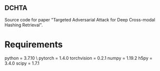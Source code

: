 ## DCHTA
Source code for paper "Targeted Adversarial Attack for Deep Cross-modal Hashing Retrieval".
# Requirements
python = 3.7.10 \\
pytorch = 1.4.0
torchvision = 0.2.1
numpy = 1.19.2
h5py = 3.4.0
scipy = 1.7.1
